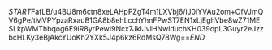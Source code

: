 $START$FafLB/u4BU8m6ctn8xeLAHpPZgT4m1LXVbj6/iJ0iYVAu2om+OfVJmQV6gPe/tMVPYpzaRxauB1GA8b8ehLcchYhnFPwST7EN1xLjEghVbe8wZ71MESLkpWMThbqog6E9iR8yrPewI9Ncx7JklJvIHNwiduchKH039opL3Guyr2eJzzbcHLKy3eBjAkcYUoKh2YXk5J4p6kz6RdMsQ78Wg==$END$